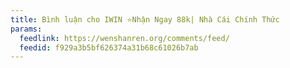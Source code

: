```yaml
---
title: Bình luận cho IWIN ⭐️Nhận Ngay 88k| Nhà Cái Chính Thức
params:
  feedlink: https://wenshanren.org/comments/feed/
  feedid: f929a3b5bf626374a31b68c61026b7ab
---
```

